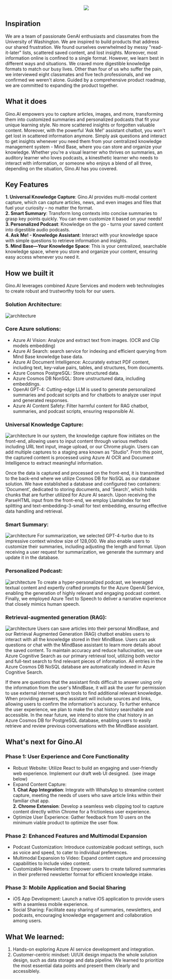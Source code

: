 <p align="center"><img src="https://github.com/aiearthhack/gino/blob/main/logo.png"></p>


## Inspiration
We are a team of passionate GenAI enthusiasts and classmates from the University of Washington. We are inspired to build products that address our shared frustration. 
We found ourselves overwhelmed by messy "read-it-later" lists, scattered saved content, and lost insights. Moreover, most information online is confined to a single format. However, we learn best in different ways and situations. We craved more digestible knowledge formats to match our busy lives.
Other than four of us who suffer the pain, we interviewed eight classmates and five tech professionals, and we confirmed we weren't alone.
Guided by a comprehensive product roadmap, we are committed to expanding the product together.

## What it does
Gino.AI empowers you to capture articles, images, and more, transforming them into customized summaries and personalized podcasts that fit your unique learning style. No more scattered insights or forgotten valuable content.
Moreover, with the powerful 'Ask Me!' assistant chatbot, you won't get lost in scattered information anymore. Simply ask questions and interact to get insights whenever you need them from your centralized knowledge management system - Mind Base, where you can store and organize your knowledge.
Whether you're a visual learner who thrives on summaries, an auditory learner who loves podcasts, a kinesthetic learner who needs to interact with information, or someone who enjoys a blend of all three, depending on the situation, Gino.AI has you covered.
## Key Features <br>
**1. Universal Knowledge Capture**:  Gino.AI provides multi-modal content capture, which can capture articles, news, and even images and files that fuel your curiosity – no matter the format.  
**2. Smart Summary**:  Transform long contexts into concise summaries to grasp key points quickly. You can even customize it based on your needs!  
**3. Personalized Podcast**:
Knowledge on the go - turns your saved content into digestible audio podcasts.  
**4. Ask Me! - Knowledge Assistant**:
Interact with your knowledge space with simple questions to retrieve information and insights.  
**5. Mind Base—Your Knowledge Space**:
This is your centralized, searchable knowledge space, where you store and organize your content, ensuring easy access whenever you need it.  

## How we built it
Gino.AI leverages combined Azure Services and modern web technologies to create robust and trustworthy tools for our users. <br>
### Solution Architecture: <br>
![architecture](https://github.com/aiearthhack/gino/blob/main/Gino.AI%20general.png)
### Core Azure solutions:
* Azure AI Vision: Analyze and extract text from images. (OCR and Clip models embedding)<br>
* Azure AI Search: search service for indexing and efficient querying from Mind Base knowledge base data.<br>
* Azure AI Document Intelligence: Accurately extract PDF content, including text, key-value pairs, tables, and structures, from documents.<br>
* Azure Cosmos PostgreSQL: Store structured data. <br>
* Azure Cosmos DB NonSQL: Store unstructured data, including embeddings.<br>
* OpenAI GPT-4: Cutting-edge LLM is used to generate personalized summaries and podcast scripts and for chatbots to analyze user input and generated responses.<br>
* Azure AI Content Safety: Filter harmful content for RAG chatbot, summaries, and podcast scripts, ensuring responsible AI.
### Universal Knowledge Capture:
![architecture](https://github.com/aiearthhack/gino/blob/main/Gino.AI_%20Capture.png)
In our system, the knowledge capture flow initiates on the front-end, allowing users to input content through various methods including URL text input, image upload, or our Chrome plugin. Users can add multiple captures to a staging area known as "Studio". From this point, the captured content is processed using Azure AI OCR and Document Intelligence to extract meaningful information.

Once the data is captured and processed on the front-end, it is transmitted to the back-end where we utilize Cosmos DB for NoSQL as our database solution. We have established a database and configured two containers: 'Document', dedicated to storing documents, and 'Search', which holds chunks that are further utilized for Azure AI search. Upon receiving the ParseHTML input from the front-end, we employ LlamaIndex for text splitting and text-embedding-3-small for text embedding, ensuring effective data handling and retrieval.
### Smart Summary:
![architecture](https://github.com/aiearthhack/gino/blob/main/Gino.AI_summary.png)
For summarization, we selected GPT-4-turbo due to its impressive context window size of 128,000. We also enable users to customize their summaries, including adjusting the length and format. Upon receiving a user request for summarization, we generate the summary and update it in the database.

### Personalized Podcast:
![architecture](https://github.com/aiearthhack/gino/blob/main/Gino.AI_podcast.png)
To create a hyper-personalized podcast, we leveraged textual content and expertly crafted prompts for the Azure OpenAI Service, enabling the generation of highly relevant and engaging podcast content. Finally, we employed Azure Text to Speech to deliver a narrative experience that closely mimics human speech.

### Retrieval-augmented generation (RAG):
![architecture](https://github.com/aiearthhack/gino/blob/main/Gino.AI_RAG.png)
Users can save articles into their personal MindBase, and our Retrieval Augmented Generation (RAG) chatbot enables users to interact with all the knowledge stored in their MindBase. Users can ask questions or chat with the MindBase assistant to learn more details about the saved content. To maintain accuracy and reduce hallucination, we use Azure Cognitive Search as our primary retrieval tool, utilizing both vector and full-text search to find relevant pieces of information. All entries in the Azure Cosmos DB NoSQL database are automatically indexed in Azure Cognitive Search.

If there are questions that the assistant finds difficult to answer using only the information from the user's MindBase, it will ask the user for permission to use external internet search tools to find additional relevant knowledge. When providing answers, the assistant will include sources and links, allowing users to confirm the information's accuracy.
To further enhance the user experience, we plan to make the chat history searchable and accessible. In the near future, we intend to store the chat history in an Azure Cosmos DB for PostgreSQL database, enabling users to easily retrieve and review previous conversations with the MindBase assistant.

## What's next for Gino.AI
### Phase 1: User Experience and Core Functionality<br>
* Robust Website: Utilize React to build an engaging and user-friendly web experience. Implement our draft web UI designed.  (see image below)<br>
* Expand Content Capture: <br>
  **1. Chat App Integration**: Integrate with WhatsApp to streamline content capture, meeting the needs of users who save article links within their familiar chat app. <br>
  **2. Chrome Extension**: Develop a seamless web clipping tool to capture content directly within Chrome for a frictionless user experience.  <br>
* Optimize User Experience: Gather feedback from 10 users on the minimum viable product to optimize the user flow.  <br>
### Phase 2: Enhanced Features and Multimodal Expansion<br>
* Podcast Customization: Introduce customizable podcast settings, such as voice and speed, to cater to individual preferences.  <br>
* Multimodal Expansion to Video: Expand content capture and processing capabilities to include video content.  <br>
* Customizable Newsletters: Empower users to create tailored summaries in their preferred newsletter format for efficient knowledge intake.  <br>
### Phase 3: Mobile Application and Social Sharing <br>
* iOS App Development: Launch a native iOS application to provide users with a seamless mobile experience.  <br>
* Social Sharing: Facilitate easy sharing of summaries, newsletters, and podcasts, encouraging knowledge engagement and collaboration among users.  <br>

## What We learned: 
1. Hands-on exploring Azure AI service development and integration. <br>
2. Customer-centric mindset: UI/UX design impacts the whole solution design, such as data storage and data pipeline. We learned to prioritize the most essential data points and present them clearly and accessiblely. <br>
